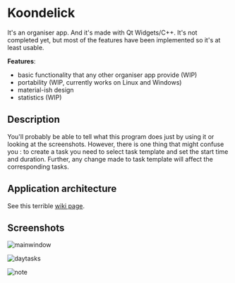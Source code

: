 # Koondelick
It's an organiser app. And it's made with Qt Widgets/C++. It's not completed yet, but most of the features have been implemented so it's at least usable. 

<b>Features</b>:
* basic functionality that any other organiser app provide (WIP)
* portability (WIP, currently works on Linux and Windows)
* material-ish design
* statistics (WIP)

## Description
You'll probably be able to tell what this program does just by using it or looking at the screenshots. However, there is one thing that might confuse you : to create a task you need to select task template and set the start time and duration. Further, any change made to task template will affect the corresponding tasks. 

## Application architecture
See this terrible [wiki page](https://github.com/7Y2RPXK3ETDCNRDD/Koondelick/wiki/Architecture).

## Screenshots
![mainwindow](http://imgur.com/CVTWQNH.png)

![daytasks](http://imgur.com/z13xh05.png)

![note](http://imgur.com/bQyeghu.png)
